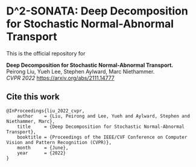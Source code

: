 # D^2-SONATA: Deep Decomposition for Stochastic Normal-Abnormal Transport

This is the official repository for

**Deep Decomposition for Stochastic Normal-Abnormal Transport.**   
Peirong Liu, Yueh Lee, Stephen Aylward, Marc Niethammer.  
_CVPR 2022_ https://arxiv.org/abs/2111.14777

## Cite this work
```
@InProceedings{liu_2022_cvpr,
    author    = {Liu, Peirong and Lee, Yueh and Aylward, Stephen and Niethammer, Marc},
    title     = {Deep Decomposition for Stochastic Normal-Abnormal Transport},
    booktitle = {Proceedings of the IEEE/CVF Conference on Computer Vision and Pattern Recognition (CVPR)},
    month     = {June},
    year      = {2022}
}
```

